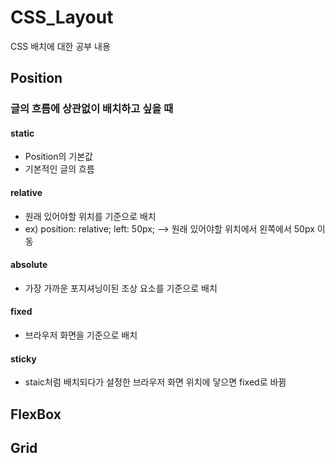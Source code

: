 # CSS_Layout
CSS 배치에 대한 공부 내용

## Position
### 글의 흐름에 상관없이 배치하고 싶을 때
#### static
- Position의 기본값
- 기본적인 글의 흐름

#### relative
- 원래 있어야할 위치를 기준으로 배치
- ex) position: relative; left: 50px; --> 원래 있어야할 위치에서 왼쪽에서 50px 이동

#### absolute
- 가장 가까운 포지셔닝이된 조상 요소를 기준으로 배치

#### fixed
- 브라우저 화면을 기준으로 배치

#### sticky
- staic처럼 배치되다가 설정한 브라우저 화면 위치에 닿으면 fixed로 바뀜
## FlexBox
## Grid
